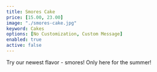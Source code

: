 ```yaml
---
title: Smores Cake
price: [15.00, 23.00]
image: "./smores-cake.jpg"
keyword: Cakes
options: [No Customization, Custom Message]
enabled: true
active: false
---
```

Try our newest flavor - smores! Only here for the summer!
